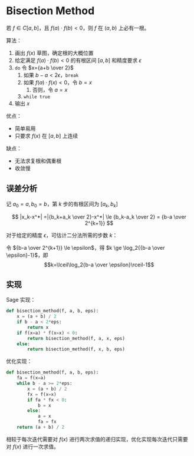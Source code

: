 # Bisection Method
若 $f\in C[a,b]$，且 $f(a)\cdot f(b)<0$，则 $f$ 在 $(a,b)$ 上必有一根。

算法：
1. 画出 $f(x)$ 草图，确定根的大概位置
2. 给定满足 $f(a)\cdot f(b)<0$ 的有根区间 $[a,b]$ 和精度要求 $\epsilon$
3. `do` 令 $x={a+b \over 2}$
   1. 如果 $b-a<2\epsilon$，`break`
   2. 如果 $f(a)\cdot f(x)<0$，令 $b=x$
      1. 否则，令 $a=x$
   3. `while true`
4. 输出 $x$

优点：
- 简单易用
- 只要求 $f(x)$ 在 $[a,b]$ 上连续

缺点：
- 无法求复根和偶重根
- 收敛慢

## 误差分析
记 $a_0=a,b_0=b$，第 $k$ 步的有根区间为 $[a_k,b_k]$

$$
|x_k-x^*|
=|{b_k+a_k \over 2}-x^*|
\le {b_k-a_k \over 2}
= {b-a \over 2^{k+1}}
$$

对于给定的精度 $\epsilon$，可估计二分法所需的步数 $k$：

令 ${b-a \over 2^{k+1}} \le \epsilon$，得 $k \ge \log_2{{b-a \over \epsilon}-1}$，即
$$k=\lceil\log_2{b-a \over \epsilon}\rceil-1$$

## 实现
Sage 实现：
```python
def bisection_method(f, a, b, eps):
    x = (a + b) / 2
    if b - a < 2*eps:
        return x
    if f(x=a) * f(x=x) < 0:
        return bisection_method(f, a, x, eps)
    else:
        return bisection_method(f, x, b, eps)
```

优化实现：
```python
def bisection_method(f, a, b, eps):
    fa = f(x=a)
    while b - a >= 2*eps:
        x = (a + b) / 2
        fx = f(x=x)
        if fa * fx < 0:
            b = x
        else:
            a = x
            fa = fx
    return (a + b) / 2
```
相较于每次迭代需要对 $f(x)$ 进行两次求值的递归实现，优化实现每次迭代只需要对 $f(x)$ 进行一次求值。